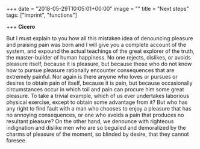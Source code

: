 +++
date = "2018-05-29T10:05:01+00:00"
image = ""
title = "Next steps"
tags: ["Imprint", "functions"]

+++
**Cicero**

But I must explain to you how all this mistaken idea of denouncing  pleasure and praising pain was born and I will give you a complete  account of the system, and expound the actual teachings of the great  explorer of the truth, the master-builder of human happiness. No one  rejects, dislikes, or avoids pleasure itself, because it is pleasure,  but because those who do not know how to pursue pleasure rationally  encounter consequences that are extremely painful. Nor again is there  anyone who loves or pursues or desires to obtain pain of itself, because  it is pain, but because occasionally circumstances occur in which toil  and pain can procure him some great pleasure. To take a trivial example,  which of us ever undertakes laborious physical exercise, except to  obtain some advantage from it? But who has any right to find fault with a  man who chooses to enjoy a pleasure that has no annoying consequences,  or one who avoids a pain that produces no resultant pleasure? On the  other hand, we denounce with righteous indignation and dislike men who  are so beguiled and demoralized by the charms of pleasure of the moment,  so blinded by desire, that they cannot foresee   
